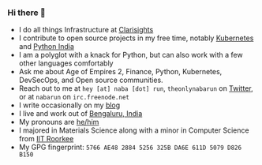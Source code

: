 ### Hi there 👋

- I do all things Infrastructure at [Clarisights][clarisights]
- I contribute to open source projects in my free time, notably [Kubernetes][kubernetes] and [Python India][pythonindia]
- I am a polyglot with a knack for Python, but can also work with a few other languages comfortably
- Ask me about Age of Empires 2, Finance, Python, Kubernetes, DevSecOps, and Open source communities.
- Reach out to me at `hey [at] naba [dot] run`, `theonlynabarun` on [Twitter][twitter], or at `nabarun` on `irc.freenode.net`
- I write occasionally on my [blog][blog]
- I live and work out of [Bengaluru, India][blr]
- My pronouns are [he/him][pronoun]
- I majored in Materials Science along with a minor in Computer Science from [IIT Roorkee][iitr]
- My GPG fingerprint: `5766 AE48 2884 5256 325B DA6E 611D 5079 D826 B150`

<!--
# TODO
- Setup Page
- Talks Page
- Current work Page
-->

[blog]: //blog.naba.run
[blr]: //en.wikipedia.org/wiki/Bangalore
[clarisights]: //clarisights.com
[iitr]: //iitr.ac.in
[kubernetes]: //kubernetes.io
[pronoun]: //pronoun.is/he
[python]: //python.org
[pythonindia]: //github.com/pythonindia
[twitter]: //twitter.com/theonlynabarun
